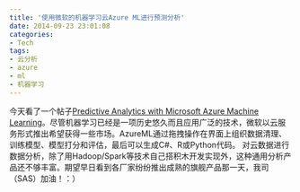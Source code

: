 ```yaml
---
title: '使用微软的机器学习云Azure ML进行预测分析'
date: 2014-09-23 23:01:08
categories: 
- Tech
tags: 
- 云分析
- azure
- ml
- 机器学习
---
```

今天看了一个帖子[Predictive Analytics with Microsoft Azure Machine Learning](http://social.technet.microsoft.com/wiki/contents/articles/26689.predictive-analytics-with-microsoft-azure-machine-learning.aspx)。尽管机器学习已经是一项历史悠久而且应用广泛的技术，微软以云服务形式推出希望获得一些市场。AzureML通过拖拽操作在界面上组织数据清理、训练模型、模型打分和评估，最后可以生成C#、R或Python代码。
对云数据进行数据分析，除了用Hadoop/Spark等技术自己搭积木开发实现外，这种通用分析产品还不够丰富。期望早日看到各厂家纷纷推出成熟的旗舰产品那一天，我司（SAS）加油！：）


